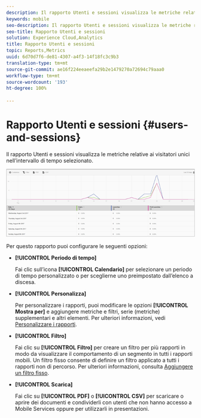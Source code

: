 ```yaml
---
description: Il rapporto Utenti e sessioni visualizza le metriche relative ai visitatori unici nell’intervallo di tempo selezionato.
keywords: mobile
seo-description: Il rapporto Utenti e sessioni visualizza le metriche relative ai visitatori unici nell’intervallo di tempo selezionato.
seo-title: Rapporto Utenti e sessioni
solution: Experience Cloud,Analytics
title: Rapporto Utenti e sessioni
topic: Reports,Metrics
uuid: 6d70d7f6-de81-4307-a4f3-14f18fc3c9b3
translation-type: tm+mt
source-git-commit: ae16f224eeaeefa29b2e1479270a72694c79aaa0
workflow-type: tm+mt
source-wordcount: '193'
ht-degree: 100%

---
```



# Rapporto Utenti e sessioni {#users-and-sessions}

Il rapporto Utenti e sessioni visualizza le metriche relative ai visitatori unici nell’intervallo di tempo selezionato.

![Rapporto Utenti e sessioni](assets/users_sessions.png)

Per questo rapporto puoi configurare le seguenti opzioni:

* **[!UICONTROL Periodo di tempo]**

   Fai clic sull’icona **[!UICONTROL Calendario]** per selezionare un periodo di tempo personalizzato o per sceglierne uno preimpostato dall’elenco a discesa.

* **[!UICONTROL Personalizza]**

   Per personalizzare i rapporti, puoi modificare le opzioni **[!UICONTROL Mostra per]** e aggiungere metriche e filtri, serie (metriche) supplementari e altri elementi. Per ulteriori informazioni, vedi [Personalizzare i rapporti](/help/using/usage/reports-customize/t-reports-customize.md).

* **[!UICONTROL Filtro]**

   Fai clic su **[!UICONTROL Filtro]** per creare un filtro per più rapporti in modo da visualizzare il comportamento di un segmento in tutti i rapporti mobili. Un filtro fisso consente di definire un filtro applicato a tutti i rapporti non di percorso. Per ulteriori informazioni, consulta [Aggiungere un filtro fisso](/help/using/usage/reports-customize/t-sticky-filter.md).

* **[!UICONTROL Scarica]**

   Fai clic su **[!UICONTROL PDF]** o **[!UICONTROL CSV]** per scaricare o aprire dei documenti e condividerli con utenti che non hanno accesso a Mobile Services oppure per utilizzarli in presentazioni.